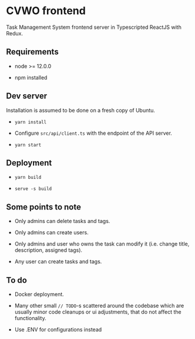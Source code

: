 # CVWO frontend

Task Management System frontend server in Typescripted ReactJS with Redux.

## Requirements

* node >= 12.0.0

* npm installed

## Dev server

Installation is assumed to be done on a fresh copy of Ubuntu.

* `yarn install`

* Configure `src/api/client.ts` with the endpoint of the API server.

* `yarn start`

## Deployment

* `yarn build`

* `serve -s build`

## Some points to note

* Only admins can delete tasks and tags.

* Only admins can create users.

* Only admins and user who owns the task can modify it (i.e. change title, description, assigned tags).

* Any user can create tasks and tags.

## To do

* Docker deployment.

* Many other small `// TODO`-s scattered around the codebase which are usually minor code cleanups or ui adjustments, that do not affect the functionality.

* Use .ENV for configurations instead

